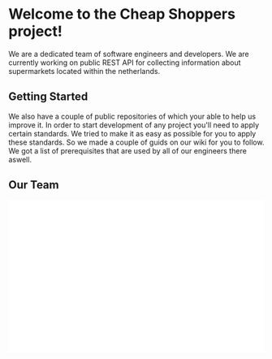 # Welcome to the Cheap Shoppers project!
We are a dedicated team of software engineers and developers. We are currently working on public REST API for collecting information about supermarkets located within the netherlands.

## Getting Started
We also have a couple of public repositories of which your able to help us improve it. In order to start development of any project you'll need to apply certain standards. We tried to make it as easy as possible for you to apply these standards. So we made a couple of guids on our wiki for you to follow. We got a list of prerequisites that are used by all of our engineers there aswell.

## Our Team
<div align="center">
    <img alt="our-team-members" height="300" src="/dist/our-team.svg" width="800" />
</div>